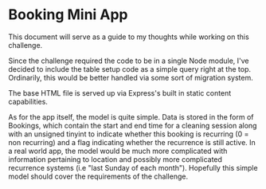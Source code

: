 Booking Mini App
================

This document will serve as a guide to my thoughts while working on this challenge.

Since the challenge required the code to be in a single Node module, I've decided 
to include the table setup code as a simple query right at the top. Ordinarily, this
would be better handled via some sort of migration system.

The base HTML file is served up via Express's built in static content capabilities.

As for the app itself, the model is quite simple. Data is stored in the form of Bookings,
which contain the start and end time for a cleaning session along with an unsigned tinyint
to indicate whether this booking is recurring (0 = non recurring) and a flag indicating
whether the recurrence is still active. In a real world app, the model would be much more 
complicated with information pertaining to location and possibly more complicated recurrence 
systems (i.e "last Sunday of each month"). Hopefully this simple model should cover the
requirements of the challenge.

